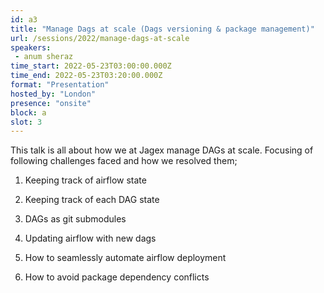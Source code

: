 ```yaml
---
id: a3
title: "Manage Dags at scale (Dags versioning & package management)"
url: /sessions/2022/manage-dags-at-scale
speakers:
 - anum sheraz
time_start: 2022-05-23T03:00:00.000Z
time_end: 2022-05-23T03:20:00.000Z
format: "Presentation"
hosted_by: "London"
presence: "onsite"
block: a
slot: 3
---
```


This talk is all about how we at Jagex manage DAGs at scale. Focusing of following challenges faced and how we resolved them; 
 
 1. Keeping track of airflow state
 
 2. Keeping track of each DAG state
 
 3. DAGs as git submodules
 
 4. Updating airflow with new dags
 
 5. How to seamlessly automate airflow deployment 
 
 6. How to avoid package dependency conflicts
